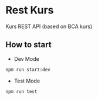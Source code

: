 # Rest Kurs
Kurs REST API (based on BCA kurs)

## How to start
+ Dev Mode
```bash
npm run start:dev
```
+ Test Mode
```bash
npm run test
```
